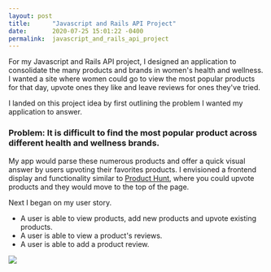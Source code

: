 ```yaml
---
layout: post
title:      "Javascript and Rails API Project"
date:       2020-07-25 15:01:22 -0400
permalink:  javascript_and_rails_api_project
---
```



For my Javascript and Rails API project, I designed an application to consolidate the many products and brands in women's health and wellness. I wanted a site where women could go to view the most popular products for that day, upvote ones they like and leave reviews for ones they've tried.

I landed on this project idea by first outlining the problem I wanted my application to answer.

### Problem: It is difficult to find the most popular product across different health and wellness brands. 

My app would parse these numerous products and offer a quick visual answer by users upvoting their favorites products. I envisioned a frontend display and functionality similar to [Product Hunt](https://www.producthunt.com/), where you could upvote products and they would move to the top of the page.

Next I began on my user story.

* A user is able to view products, add new products and upvote existing products. 
* A user is able to view a product's reviews. 
* A user is able to add a product review.

![](https://imgur.com/a/ej61NlM.png)

